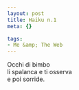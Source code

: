 ```yaml
--- 
layout: post
title: Haiku n.1
meta: {}

tags: 
- Me &amp; The Web
---
```

Occhi di bimbo  
li spalanca e ti osserva  
e poi sorride. 
